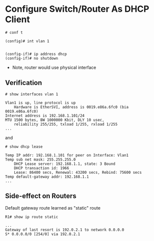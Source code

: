# Configure Switch/Router As DHCP Client

```
# conf t

(config)# int vlan 1


(config-if)# ip address dhcp
(config-if)# no shutdown
```

- Note, router would use physical interface

## Verification

```
# show interfaces vlan 1

Vlan1 is up, line protocol is up
    Hardware is EtherSVI, address is 0019.e86a.6fc0 (bia 0019.e86a.6fc0)
Internet address is 192.168.1.101/24
MTU 1500 bytes, BW 1000000 Kbit, DLY 10 usec,
    reliability 255/255, txload 1/255, rxload 1/255
...
```

and 

```
# show dhcp lease

Temp IP addr: 192.168.1.101 for peer on Interface: Vlan1
Temp sub net mask: 255.255.255.0
    DHCP Lease server: 192.168.1.1, state: 3 Bound
    DHCP transaction id: 1966
    Lease: 86400 secs, Renewal: 43200 secs, Rebind: 75600 secs
Temp default-gateway addr: 192.168.1.1
...
```

## Side-effect on Routers

Default gateway route learned as "static" route

```
R1# show ip route static

...
Gateway of last resort is 192.0.2.1 to network 0.0.0.0
S* 0.0.0.0/0 [254/0] via 192.0.2.1
```
